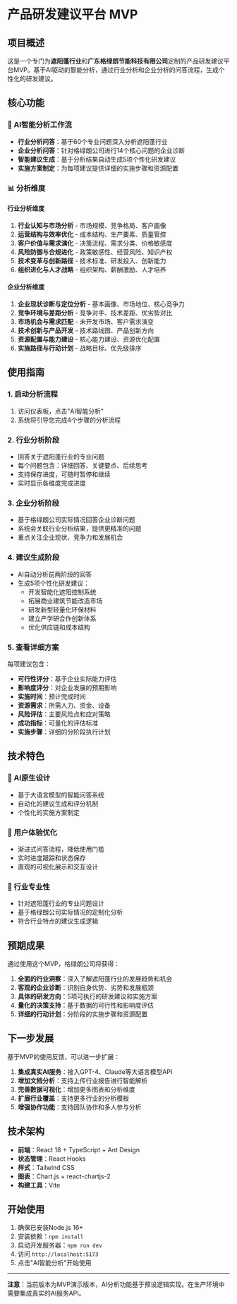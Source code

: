 # 产品研发建议平台 MVP

## 项目概述

这是一个专门为**遮阳蓬行业**和**广东格绿朗节能科技有限公司**定制的产品研发建议平台MVP。基于AI驱动的智能分析，通过行业分析和企业分析的问答流程，生成个性化的研发建议。

## 核心功能

### 🎯 AI智能分析工作流
- **行业分析问答**：基于60个专业问题深入分析遮阳蓬行业
- **企业分析问答**：针对格绿朗公司进行14个核心问题的企业诊断
- **智能建议生成**：基于分析结果自动生成5项个性化研发建议
- **实施方案制定**：为每项建议提供详细的实施步骤和资源配置

### 📊 分析维度

#### 行业分析维度
1. **行业认知与市场分析** - 市场规模、竞争格局、客户画像
2. **运营结构与效率优化** - 成本结构、生产要素、质量管控
3. **客户价值与需求演化** - 决策流程、需求分类、价格敏感度
4. **风险防御与合规进化** - 政策敏感性、经营风险、知识产权
5. **技术变革与创新路径** - 技术标准、研发投入、创新能力
6. **组织进化与人才战略** - 组织架构、薪酬激励、人才培养

#### 企业分析维度
1. **企业现状诊断与定位分析** - 基本画像、市场地位、核心竞争力
2. **竞争环境与差距分析** - 竞争对手、技术差距、优劣势对比
3. **市场机会与需求匹配** - 未开发市场、客户需求演变
4. **技术创新与产品开发** - 技术路线图、产品创新方向
5. **资源配置与能力建设** - 核心能力建设、资源优化配置
6. **实施路径与行动计划** - 战略目标、优先级排序

## 使用指南

### 1. 启动分析流程
1. 访问仪表板，点击"AI智能分析"
2. 系统将引导您完成4个步骤的分析流程

### 2. 行业分析阶段
- 回答关于遮阳蓬行业的专业问题
- 每个问题包含：详细回答、关键要点、后续思考
- 支持保存进度，可随时暂停和继续
- 实时显示各维度完成进度

### 3. 企业分析阶段
- 基于格绿朗公司实际情况回答企业诊断问题
- 系统会关联行业分析结果，提供更精准的问题
- 重点关注企业现状、竞争力和发展机会

### 4. 建议生成阶段
- AI自动分析前两阶段的回答
- 生成5项个性化研发建议：
  - 开发智能化遮阳控制系统
  - 拓展商业建筑节能改造市场
  - 研发新型轻量化环保材料
  - 建立产学研合作创新体系
  - 优化供应链和成本结构

### 5. 查看详细方案
每项建议包含：
- **可行性评分**：基于企业实际能力评估
- **影响度评分**：对企业发展的预期影响
- **实施时间**：预计完成时间
- **资源需求**：所需人力、资金、设备
- **风险评估**：主要风险点和应对策略
- **成功指标**：可量化的评估标准
- **实施步骤**：详细的分阶段执行计划

## 技术特色

### 🤖 AI原生设计
- 基于大语言模型的智能问答系统
- 自动化的建议生成和评分机制
- 个性化的实施方案制定

### 📱 用户体验优化
- 渐进式问答流程，降低使用门槛
- 实时进度跟踪和状态保存
- 直观的可视化展示和交互设计

### 🎯 行业专业性
- 针对遮阳蓬行业的专业问题设计
- 基于格绿朗公司实际情况的定制化分析
- 符合行业特点的建议生成逻辑

## 预期成果

通过使用这个MVP，格绿朗公司将获得：

1. **全面的行业洞察**：深入了解遮阳蓬行业的发展趋势和机会
2. **客观的企业诊断**：识别自身优势、劣势和发展瓶颈
3. **具体的研发方向**：5项可执行的研发建议和实施方案
4. **量化的决策支持**：基于数据的可行性和影响度评估
5. **详细的行动计划**：分阶段的实施步骤和资源配置

## 下一步发展

基于MVP的使用反馈，可以进一步扩展：

1. **集成真实AI服务**：接入GPT-4、Claude等大语言模型API
2. **增加文档分析**：支持上传行业报告进行智能解析
3. **完善数据可视化**：增加更多图表和分析维度
4. **扩展行业覆盖**：支持更多行业的分析模板
5. **增强协作功能**：支持团队协作和多人参与分析

## 技术架构

- **前端**：React 18 + TypeScript + Ant Design
- **状态管理**：React Hooks
- **样式**：Tailwind CSS
- **图表**：Chart.js + react-chartjs-2
- **构建工具**：Vite

## 开始使用

1. 确保已安装Node.js 16+
2. 安装依赖：`npm install`
3. 启动开发服务器：`npm run dev`
4. 访问 `http://localhost:5173`
5. 点击"AI智能分析"开始使用

---

**注意**：当前版本为MVP演示版本，AI分析功能基于预设逻辑实现。在生产环境中需要集成真实的AI服务API。